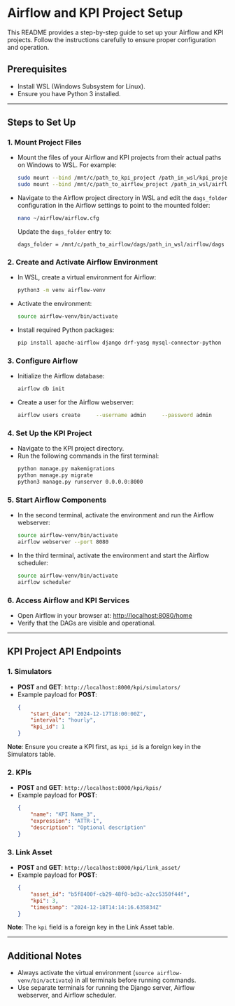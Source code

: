 # Airflow and KPI Project Setup

This README provides a step-by-step guide to set up your Airflow and KPI projects. Follow the instructions carefully to ensure proper configuration and operation.

## Prerequisites
- Install WSL (Windows Subsystem for Linux).
- Ensure you have Python 3 installed.
---

## Steps to Set Up

### 1. Mount Project Files
- Mount the files of your Airflow and KPI projects from their actual paths on Windows to WSL. For example:
  ```bash
  sudo mount --bind /mnt/c/path_to_kpi_project /path_in_wsl/kpi_project
  sudo mount --bind /mnt/c/path_to_airflow_project /path_in_wsl/airflow
  ```
- Navigate to the Airflow project directory in WSL and edit the `dags_folder` configuration in the Airflow settings to point to the mounted folder:
  ```bash
  nano ~/airflow/airflow.cfg
  ```
  Update the `dags_folder` entry to:
  ```
  dags_folder = /mnt/c/path_to_airflow/dags/path_in_wsl/airflow/dags
  ```

### 2. Create and Activate Airflow Environment
- In WSL, create a virtual environment for Airflow:
  ```bash
  python3 -m venv airflow-venv
  ```
- Activate the environment:
  ```bash
  source airflow-venv/bin/activate
  ```
- Install required Python packages:
  ```bash
  pip install apache-airflow django drf-yasg mysql-connector-python
  ```

### 3. Configure Airflow
- Initialize the Airflow database:
  ```bash
  airflow db init
  ```
- Create a user for the Airflow webserver:
  ```bash
  airflow users create     --username admin     --password admin     --firstname Admin     --lastname User     --role Admin     --email admin@example.com
  ```

### 4. Set Up the KPI Project
- Navigate to the KPI project directory.
- Run the following commands in the first terminal:
  ```bash
  python manage.py makemigrations
  python manage.py migrate
  python3 manage.py runserver 0.0.0.0:8000
  ```

### 5. Start Airflow Components
- In the second terminal, activate the environment and run the Airflow webserver:
  ```bash
  source airflow-venv/bin/activate
  airflow webserver --port 8080
  ```
- In the third terminal, activate the environment and start the Airflow scheduler:
  ```bash
  source airflow-venv/bin/activate
  airflow scheduler
  ```

### 6. Access Airflow and KPI Services
- Open Airflow in your browser at: [http://localhost:8080/home](http://localhost:8080/home)
- Verify that the DAGs are visible and operational.

---

## KPI Project API Endpoints

### 1. Simulators
- **POST** and **GET**: `http://localhost:8000/kpi/simulators/`
- Example payload for **POST**:
  ```json
  {
      "start_date": "2024-12-17T18:00:00Z",
      "interval": "hourly",
      "kpi_id": 1
  }
  ```

**Note**: Ensure you create a KPI first, as `kpi_id` is a foreign key in the Simulators table.

### 2. KPIs
- **POST** and **GET**: `http://localhost:8000/kpi/kpis/`
- Example payload for **POST**:
  ```json
  {
      "name": "KPI Name_3",
      "expression": "ATTR-1",
      "description": "Optional description"
  }
  ```

### 3. Link Asset
- **POST** and **GET**: `http://localhost:8000/kpi/link_asset/`
- Example payload for **POST**:
  ```json
  {
      "asset_id": "b5f8400f-cb29-48f0-bd3c-a2cc5350f44f",
      "kpi": 3,
      "timestamp": "2024-12-18T14:14:16.635834Z"
  }
  ```

**Note**: The `kpi` field is a foreign key in the Link Asset table.

---

## Additional Notes
- Always activate the virtual environment (`source airflow-venv/bin/activate`) in all terminals before running commands.
- Use separate terminals for running the Django server, Airflow webserver, and Airflow scheduler.
